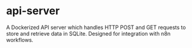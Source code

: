 # api-server
A Dockerized API server which handles HTTP POST and GET requests to store and retrieve data in SQLite. Designed for integration with n8n workflows.
